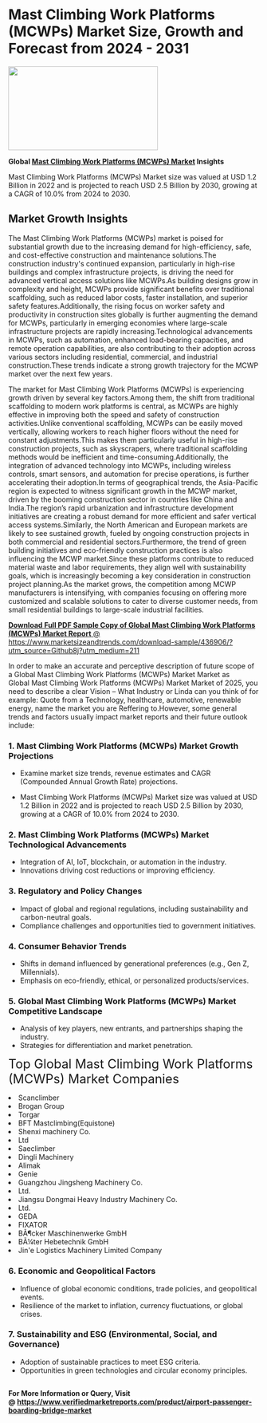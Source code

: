 <H1>Mast Climbing Work Platforms (MCWPs) Market Size, Growth and Forecast from 2024 - 2031</H1><img class="aligncenter size-medium wp-image-584254" src="https://thirdeyenews.in/wp-content/uploads/2024/09/Global-Market-Research-300x168.jpeg" alt="" width="300" height="168" /><p><strong>Global&nbsp;<a href="https://www.marketsizeandtrends.com/download-sample/436906/?utm_source=Github8j?utm_medium=211">Mast Climbing Work Platforms (MCWPs) Market</a> Insights</strong></p><p>Mast Climbing Work Platforms (MCWPs) Market size was valued at USD 1.2 Billion in 2022 and is projected to reach USD 2.5 Billion by 2030, growing at a CAGR of 10.0% from 2024 to 2030.</p><p><h2>Market Growth Insights</h2> <p>The Mast Climbing Work Platforms (MCWPs) market is poised for substantial growth due to the increasing demand for high-efficiency, safe, and cost-effective construction and maintenance solutions.The construction industry's continued expansion, particularly in high-rise buildings and complex infrastructure projects, is driving the need for advanced vertical access solutions like MCWPs.As building designs grow in complexity and height, MCWPs provide significant benefits over traditional scaffolding, such as reduced labor costs, faster installation, and superior safety features.Additionally, the rising focus on worker safety and productivity in construction sites globally is further augmenting the demand for MCWPs, particularly in emerging economies where large-scale infrastructure projects are rapidly increasing.Technological advancements in MCWPs, such as automation, enhanced load-bearing capacities, and remote operation capabilities, are also contributing to their adoption across various sectors including residential, commercial, and industrial construction.These trends indicate a strong growth trajectory for the MCWP market over the next few years.</p> <p><a href="#"></a></p> <p>The market for Mast Climbing Work Platforms (MCWPs) is experiencing growth driven by several key factors.Among them, the shift from traditional scaffolding to modern work platforms is central, as MCWPs are highly effective in improving both the speed and safety of construction activities.Unlike conventional scaffolding, MCWPs can be easily moved vertically, allowing workers to reach higher floors without the need for constant adjustments.This makes them particularly useful in high-rise construction projects, such as skyscrapers, where traditional scaffolding methods would be inefficient and time-consuming.Additionally, the integration of advanced technology into MCWPs, including wireless controls, smart sensors, and automation for precise operations, is further accelerating their adoption.In terms of geographical trends, the Asia-Pacific region is expected to witness significant growth in the MCWP market, driven by the booming construction sector in countries like China and India.The region’s rapid urbanization and infrastructure development initiatives are creating a robust demand for more efficient and safer vertical access systems.Similarly, the North American and European markets are likely to see sustained growth, fueled by ongoing construction projects in both commercial and residential sectors.Furthermore, the trend of green building initiatives and eco-friendly construction practices is also influencing the MCWP market.Since these platforms contribute to reduced material waste and labor requirements, they align well with sustainability goals, which is increasingly becoming a key consideration in construction project planning.As the market grows, the competition among MCWP manufacturers is intensifying, with companies focusing on offering more customized and scalable solutions to cater to diverse customer needs, from small residential buildings to large-scale industrial facilities.</p> <p><a href="#"></p><p><span class=""><strong>Download Full PDF Sample Copy of Global Mast Climbing Work Platforms (MCWPs) Market Report</strong> @ <a href="https://www.marketsizeandtrends.com/download-sample/436906/?utm_source=Github8j?utm_medium=211" target="_blank">https://www.marketsizeandtrends.com/download-sample/436906/?utm_source=Github8j?utm_medium=211</a></span></p><p>In order to make an accurate and perceptive description of future scope of a Global&nbsp;Mast Climbing Work Platforms (MCWPs) Market Market as Global&nbsp;Mast Climbing Work Platforms (MCWPs) Market Market of 2025, you need to describe a clear Vision &ndash; What Industry or Linda can you think of for example: Quote from a Technology, healthcare, automotive, renewable energy, name the market you are Reffering to.However, some general trends and factors usually impact market reports and their future outlook include:</p><h3>1.&nbsp;<strong>Mast Climbing Work Platforms (MCWPs) Market Growth Projections</strong></h3><ul><li>Examine market size trends, revenue estimates and CAGR (Compounded Annual Growth Rate) projections.</li><li><p>Mast Climbing Work Platforms (MCWPs) Market size was valued at USD 1.2 Billion in 2022 and is projected to reach USD 2.5 Billion by 2030, growing at a CAGR of 10.0% from 2024 to 2030.</p></li></ul><h3>2.&nbsp;<strong>Mast Climbing Work Platforms (MCWPs) Market Technological Advancements</strong></h3><ul><li>Integration of AI, IoT, blockchain, or automation in the industry.</li><li>Innovations driving cost reductions or improving efficiency.</li></ul><h3>3.&nbsp;<strong>Regulatory and Policy Changes</strong></h3><ul><li>Impact of global and regional regulations, including sustainability and carbon-neutral goals.</li><li>Compliance challenges and opportunities tied to government initiatives.</li></ul><h3>4.&nbsp;<strong>Consumer Behavior Trends</strong></h3><ul><li>Shifts in demand influenced by generational preferences (e.g., Gen Z, Millennials).</li><li>Emphasis on eco-friendly, ethical, or personalized products/services.</li></ul><h3>5.&nbsp;<strong>Global Mast Climbing Work Platforms (MCWPs) Market Competitive Landscape</strong></h3><ul><li>Analysis of key players, new entrants, and partnerships shaping the industry.</li><li>Strategies for differentiation and market penetration.</li></ul><p data-pm-slice="1 1 []"><span style="color: inherit; font-family: inherit; font-size: 25px;">Top Global Mast Climbing Work Platforms (MCWPs) Market Companies</span></p><div class="" data-test-id=""><p><li>Scanclimber</li><li> Brogan Group</li><li> Torgar</li><li> BFT Mastclimbing(Equistone)</li><li> Shenxi machinery Co.</li><li> Ltd</li><li> Saeclimber</li><li> Dingli Machinery</li><li> Alimak</li><li> Genie</li><li> Guangzhou Jingsheng Machinery Co.</li><li> Ltd.</li><li> Jiangsu Dongmai Heavy Industry Machinery Co.</li><li> Ltd.</li><li> GEDA</li><li> FIXATOR</li><li> BÃ¶cker Maschinenwerke GmbH</li><li> BÃ¼ter Hebetechnik GmbH</li><li> Jin'e Logistics Machinery Limited Company</li></p></div><h3>6.&nbsp;<strong>Economic and Geopolitical Factors</strong></h3><ul><li>Influence of global economic conditions, trade policies, and geopolitical events.</li><li>Resilience of the market to inflation, currency fluctuations, or global crises.</li></ul><h3>7.&nbsp;<strong>Sustainability and ESG (Environmental, Social, and Governance)</strong></h3><ul><li>Adoption of sustainable practices to meet ESG criteria.</li><li>Opportunities in green technologies and circular economy principles.</li></ul><h2><strong style="font-size: 14px;">For More Information or Query, Visit @&nbsp;</strong><a style="background-color: #ffffff; font-size: 14px;" href="https://www.marketsizeandtrends.com/report/mast-climbing-work-platforms-mcwps-market/" target="_blank">https://www.verifiedmarketreports.com/product/airport-passenger-boarding-bridge-market</a></h2>